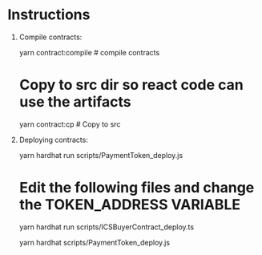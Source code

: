 # Instructions

1. Compile contracts:

    yarn contract:compile # compile contracts

    # Copy to src dir so react code can use the artifacts
    yarn contract:cp # Copy to src


2. Deploying contracts:

    yarn hardhat run scripts/PaymentToken_deploy.js

    # Edit the following files and change the TOKEN_ADDRESS VARIABLE
    yarn hardhat run scripts/ICSBuyerContract_deploy.ts

    yarn hardhat scripts/PaymentToken_deploy.js

